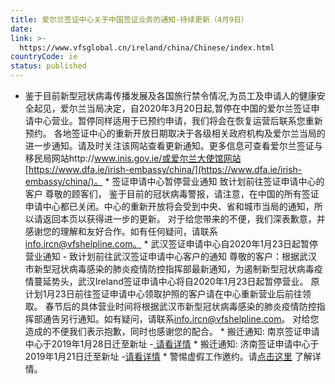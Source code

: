 ```yaml
---
title: 爱尔兰签证中心关于中国签证业务的通知-持续更新（4月9日）
date: 
link: >-
  https://www.vfsglobal.cn/ireland/china/Chinese/index.html
countryCode: ie
status: published
---
```

* 鉴于目前新型冠状病毒传播发展及各国旅行禁令情况,为员工及申请人的健康安全起见，爱尔兰当局决定，自2020年3月20日起,暂停在中国的爱尔兰签证申请中心营业。暂停同样适用于已预约申请，我们将会在恢复运营后联系您重新预约。 各地签证中心的重新开放日期取决于各级相关政府机构及爱尔兰当局的进一步通知。请及时关注该网站查看更新通知。更多信息可查看爱尔兰签证与移民局网站http://www.inis.gov.ie/或爱尔兰大使馆网站[https://www.dfa.ie/irish-embassy/china/](https://www.dfa.ie/irish-embassy/china/)。 * 签证申请中心暂停营业通知 致计划前往签证申请中心的客户 尊敬的顾客们， 鉴于目前的冠状病毒警报，请注意，在中国的所有签证申请中心都已关闭。中心的重新开放将会受到中央、省和城市当局的通知，所以请返回本页以获得进一步的更新。 对于给您带来的不便，我们深表歉意，并感谢您的理解和友好合作。如有任何疑问，请联系[info.ircn@vfshelpline.com。](mailto:info.ircn@vfshelpline.com。) * 武汉签证申请中心自2020年1月23日起暂停营业通知 - 致计划前往武汉签证申请中心客户的通知 尊敬的客户：根据武汉市新型冠状病毒感染的肺炎疫情防控指挥部最新通知，为遏制新型冠状病毒疫情蔓延势头，武汉Ireland签证申请中心将自2020年1月23日起暂停营业。 原计划1月23日前往签证申请中心领取护照的客户请在中心重新营业后前往领取。 春节后的具体营业时间将根据武汉市新型冠状病毒感染的肺炎疫情防控指挥部通告另行通知。如有疑问，请联系[info.ircn@vfshelpline.com](mailto:info.ircn@vfshelpline.com)。 对给您造成的不便我们表示抱歉，同时也感谢您的配合。 * 搬迁通知: 南京签证申请中心于2019年1月28日迁至新址 -[ 请看详情](http://www.vfsglobal.cn/ireland/china/chinese/visa_application_centre.html) * 搬迁通知: 济南签证申请中心于2019年1月21日迁至新址 -[请看详情](http://www.vfsglobal.cn/ireland/china/chinese/visa_application_centre.html) * 警惕虚假工作邀约。请[点击这里](terms-and-conditions.html#a5) 了解详情。
